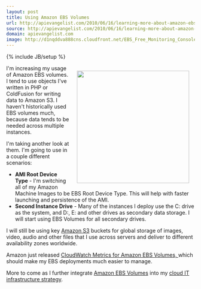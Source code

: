 ```yaml
---
layout: post
title: Using Amazon EBS Volumes
url: http://apievangelist.com/2010/06/16/learning-more-about-amazon-ebs-volumes/
source: http://apievangelist.com/2010/06/16/learning-more-about-amazon-ebs-volumes/
domain: apievangelist.com
image: http://d1nqddva888cns.cloudfront.net/EBS_Free_Monitoring_Console.png
---
```

{% include JB/setup %}<p><img title="Amazon EBS Volume Metrics" src="http://d1nqddva888cns.cloudfront.net/EBS_Free_Monitoring_Console.png" alt="" width="300" align="right" style="padding: 15px;" />I'm increasing my usage of Amazon EBS volumes. I tend to use objects I've written in PHP or ColdFusion for writing data to Amazon S3. I haven't historically used EBS volumes much, because data tends to be needed across multiple instances.<p></p>
I'm taking another look at them. I'm going to use in a couple different scenarios:
<ul class="mainlist">
	<li><strong>AMI Root Device Type</strong> - I'm switching all of my Amazon Machine Images to be EBS Root Device Type. This will help with faster launching and persistence of the AMI.</li>
	<li><strong>Second Instance Drive</strong> - Many of the instances I deploy use the C: drive as the system, and D:, E: and other drives as secondary data storage. I will start using EBS Volumes for all secondary drives.</li>
</ul>
I will still be using key <a href="http://www.kinlane.com/category/amazon/amazon-s3/">Amazon S3</a> buckets for global storage of images, video, audio and other files that I use across servers and deliver to different availability zones worldwide.<p></p>
Amazon just released <a href="http://aws.typepad.com/aws/2010/06/new-cloudwatch-metrics-for-amazon-ebs-volumes.html">CloudWatch Metrics for Amazon EBS Volumes, </a>which should make my EBS deployments much easier to manage.<p></p>
More to come as I further integrate <a href="http://aws.amazon.com/ebs/">Amazon EBS Volumes</a> into my <a href="http://www.kinlane.com">cloud IT infrastructure strategy</a>.</p>
